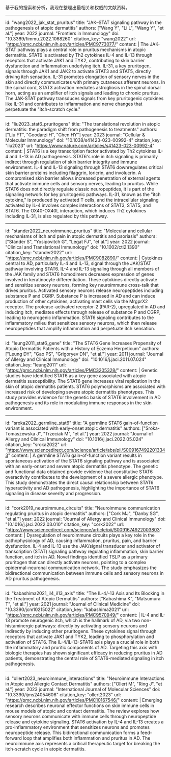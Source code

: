 基于我的搜索和分析，我现在整理出最相关和权威的文献资料。

----
id: "wang2022_jak_stat_pruritus"
title: "JAK–STAT signaling pathway in the pathogenesis of atopic dermatitis"
authors: ["Wang Y", "Li L", "Wang Y", "et al."]
year: 2022
journal: "Frontiers in Immunology"
doi: "10.3389/fimmu.2022.1068260"
citation_key: "wang2022"
url: "https://pmc.ncbi.nlm.nih.gov/articles/PMC9773077/"
content: |
  The JAK-STAT pathway plays a central role in pruritus mechanisms in atopic dermatitis. STAT6 is activated by Th2 cytokines IL-4 and IL-13 through receptors that activate JAK1 and TYK2, contributing to skin barrier dysfunction and inflammation underlying itch. IL-31, a key pruritogen, signals through JAK1 and JAK2 to activate STAT3 and STAT5, directly driving itch sensation. IL-31 promotes elongation of sensory nerves in the skin and directly communicates with primary cutaneous afferent neurons. In the spinal cord, STAT3 activation mediates astrogliosis in the spinal dorsal horn, acting as an amplifier of itch signals and leading to chronic pruritus. The JAK-STAT pathway transduces signals from key pruritogenic cytokines like IL-31 and contributes to inflammation and nerve changes that perpetuate the "itch-scratch cycle."

----
id: "liu2023_stat6_pruritogens"
title: "The translational revolution in atopic dermatitis: the paradigm shift from pathogenesis to treatments"
authors: ["Liu FT", "Goodarzi H", "Chen HY"]
year: 2023
journal: "Cellular & Molecular Immunology"
doi: "10.1038/s41423-023-00992-4"
citation_key: "liu2023"
url: "https://www.nature.com/articles/s41423-023-00992-4"
content: |
  STAT6 is a key transcription factor activated by Th2 cytokines IL-4 and IL-13 in AD pathogenesis. STAT6's role in itch signaling is primarily indirect through regulation of skin barrier integrity and immune environment. IL-4 and IL-13 signaling through STAT6 downregulates critical skin barrier proteins including filaggrin, loricrin, and involucrin. A compromised skin barrier allows increased penetration of external agents that activate immune cells and sensory nerves, leading to pruritus. While STAT6 does not directly regulate classic neuropeptides, it is part of the signaling network for key pruritogenic pathways. IL-31, known as the "itch cytokine," is produced by activated T cells, and the intracellular signaling activated by IL-4 involves complex interactions of STAT3, STAT5, and STAT6. The OX40-OX40L interaction, which induces Th2 cytokines including IL-31, is also regulated by this pathway.

----
id: "stander2022_neuroimmune_pruritus"
title: "Molecular and cellular mechanisms of itch and pain in atopic dermatitis and psoriasis"
authors: ["Ständer S", "Yosipovitch G", "Legat FJ", "et al."]
year: 2022
journal: "Clinical and Translational Immunology"
doi: "10.1002/cti2.1390"
citation_key: "stander2022"
url: "https://pmc.ncbi.nlm.nih.gov/articles/PMC9082890/"
content: |
  Cytokines central to AD, particularly IL-4 and IL-13, signal through the JAK/STAT pathway involving STAT6. IL-4 and IL-13 signaling through all members of the JAK family and STAT6 homodimers decreases expression of genes involved in keratinocyte differentiation. These cytokines directly activate and sensitize sensory neurons, forming key neuroimmune cross-talk that drives pruritus. Activated sensory neurons release neuropeptides including substance P and CGRP. Substance P is increased in AD and can induce production of other cytokines, activating mast cells via the MrgprX2 receptor. The protease-activated receptor-2 (PAR-2), upregulated in AD and inducing itch, mediates effects through release of substance P and CGRP, leading to neurogenic inflammation. STAT6 signaling contributes to the inflammatory milieu that sensitizes sensory neurons, which then release neuropeptides that amplify inflammation and perpetuate itch sensation.

----
id: "leung2011_stat6_gene"
title: "The STAT6 Gene Increases Propensity of Atopic Dermatitis Patients with a History of Eczema Herpeticum"
authors: ["Leung DY", "Gao PS", "Grigoryev DN", "et al."]
year: 2011
journal: "Journal of Allergy and Clinical Immunology"
doi: "10.1016/j.jaci.2011.07.024"
citation_key: "leung2011"
url: "https://pmc.ncbi.nlm.nih.gov/articles/PMC3205328/"
content: |
  Genetic studies have identified STAT6 as a key gene associated with atopic dermatitis susceptibility. The STAT6 gene increases viral replication in the skin of atopic dermatitis patients. STAT6 polymorphisms are associated with increased risk of developing severe atopic dermatitis phenotypes. This study provides evidence for the genetic basis of STAT6 involvement in AD pathogenesis and its role in modulating immune responses in the skin environment.

----
id: "sroka2022_germline_stat6"
title: "A germline STAT6 gain-of-function variant is associated with early-onset atopic dermatitis"
authors: ["Sroka-Tomaszewska J", "Trzeciak M", "et al."]
year: 2022
journal: "Journal of Allergy and Clinical Immunology"
doi: "10.1016/j.jaci.2022.05.024"
citation_key: "sroka2022"
url: "https://www.sciencedirect.com/science/article/abs/pii/S0091674922013343"
content: |
  A germline STAT6 gain-of-function variant results in spontaneous activation of the STAT6 signaling pathway and is associated with an early-onset and severe atopic dermatitis phenotype. The genetic and functional data obtained provide evidence that constitutive STAT6 overactivity contributes to the development of a severe allergic phenotype. This study demonstrates the direct causal relationship between STAT6 hyperactivity and AD pathogenesis, highlighting the importance of STAT6 signaling in disease severity and progression.

----
id: "cork2019_neuroimmune_circuits"
title: "Neuroimmune communication regulating pruritus in atopic dermatitis"
authors: ["Cork MJ", "Danby SG", "et al."]
year: 2022
journal: "Journal of Allergy and Clinical Immunology"
doi: "10.1016/j.jaci.2022.03.010"
citation_key: "cork2022"
url: "https://www.sciencedirect.com/science/article/pii/S0091674922003803"
content: |
  Dysregulation of neuroimmune circuits plays a key role in the pathophysiology of AD, causing inflammation, pruritus, pain, and barrier dysfunction. IL-4 and IL-13 use the JAK/signal transducer and activator of transcription (STAT) signaling pathway regulating inflammation, skin barrier function, and itch in AD. Novel findings identified TSLP as a primary pruritogen that can directly activate neurons, pointing to a complex epidermal-neuronal communication network. The study emphasizes the bidirectional communication between immune cells and sensory neurons in AD pruritus pathogenesis.

----
id: "kabashima2021_il4_il13_axis"
title: "The IL-4/-13 Axis and Its Blocking in the Treatment of Atopic Dermatitis"
authors: ["Kabashima K", "Matsumura T", "et al."]
year: 2021
journal: "Journal of Clinical Medicine"
doi: "10.3390/jcm10215022"
citation_key: "kabashima2021"
url: "https://pmc.ncbi.nlm.nih.gov/articles/PMC9570949/"
content: |
  IL-4 and IL-13 promote neurogenic itch, which is the hallmark of AD, via two non-histaminergic pathways: directly by activating sensory neurons and indirectly by inducing other pruritogens. These cytokines signal through receptors that activate JAK1 and TYK2, leading to phosphorylation and activation of STAT6. The IL-4/IL-13-STAT6 axis plays a crucial role in both the inflammatory and pruritic components of AD. Targeting this axis with biologic therapies has shown significant efficacy in reducing pruritus in AD patients, demonstrating the central role of STAT6-mediated signaling in itch pathogenesis.

----
id: "ollert2023_neuroimmune_interactions"
title: "Neuroimmune Interactions in Atopic and Allergic Contact Dermatitis"
authors: ["Ollert M", "Ring J", "et al."]
year: 2023
journal: "International Journal of Molecular Sciences"
doi: "10.3390/ijms24054606"
citation_key: "ollert2023"
url: "https://pmc.ncbi.nlm.nih.gov/articles/PMC10167546/"
content: |
  Emerging research describes neuronal effector functions on skin immune cells in mouse models of atopic and contact dermatitis. The review explores how sensory neurons communicate with immune cells through neuropeptide release and cytokine signaling. STAT6 activation by IL-4 and IL-13 creates a pro-inflammatory environment that sensitizes neurons and promotes neuropeptide release. This bidirectional communication forms a feed-forward loop that amplifies both inflammation and pruritus in AD. The neuroimmune axis represents a critical therapeutic target for breaking the itch-scratch cycle in atopic dermatitis.